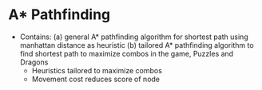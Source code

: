 # A* Pathfinding
- Contains: 
(a) general A* pathfinding algorithm for shortest path using manhattan distance as heuristic
(b) tailored A* pathfinding algorithm to find shortest path to maximize combos in the game, Puzzles and Dragons
  - Heuristics tailored to maximize combos
  - Movement cost reduces score of node
